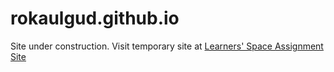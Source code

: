 # rokaulgud.github.io
Site under construction.
Visit temporary site at [Learners' Space Assignment Site](https://rokaulgud.github.io/180020083_WEB_DEV)
